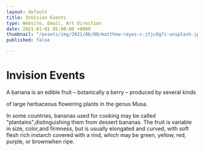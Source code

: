 ```yaml
---
layout: default
title: InVision Events
type: Website, Email, Art Direction
date: 2021-01-01 05:00:00 +0000
thumbnail: "/assets/img/2021/06/08/matthew-reyes-c-jtjc0g7i-unsplash.jpg"
published: false

---
```

# Invision Events

A banana is an edible fruit – botanically a berry – produced by several kinds

of large herbaceous flowering plants in the genus Musa.

  
In some countries, bananas used for cooking may be called "plantains",distinguishing them from dessert bananas. The fruit is variable in size, color,and firmness, but is usually elongated and curved, with soft flesh rich instarch covered with a rind, which may be green, yellow, red, purple, or brownwhen ripe.